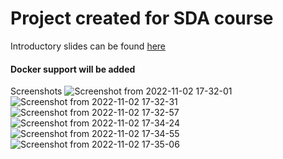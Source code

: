 # Project created for SDA course

Introductory slides can be found [here](https://docs.google.com/presentation/d/1zynrfbTBypNKwjtPZAcTnJirSRG0lYe1ux-MixnmUE8/edit#slide=id.p)


#### Docker support will be added 

Screenshots
![Screenshot from 2022-11-02 17-32-01](https://user-images.githubusercontent.com/50747548/199532978-087ddd9b-afad-4124-8332-319a506e707d.png)
![Screenshot from 2022-11-02 17-32-31](https://user-images.githubusercontent.com/50747548/199532992-d5cc382b-1565-47fe-b970-7426d79d00ab.png)
![Screenshot from 2022-11-02 17-32-57](https://user-images.githubusercontent.com/50747548/199532996-456e6575-ccb4-48e4-8666-89b1aaba8fed.png)
![Screenshot from 2022-11-02 17-34-24](https://user-images.githubusercontent.com/50747548/199533003-63d944ee-b09b-4595-9609-dee0eb645b23.png)
![Screenshot from 2022-11-02 17-34-55](https://user-images.githubusercontent.com/50747548/199533008-1d2a0c45-e6e4-4f62-adb3-fcabf548cb83.png)
![Screenshot from 2022-11-02 17-35-06](https://user-images.githubusercontent.com/50747548/199533012-214f83e8-07aa-4d0d-b4c2-f39c01374089.png)
